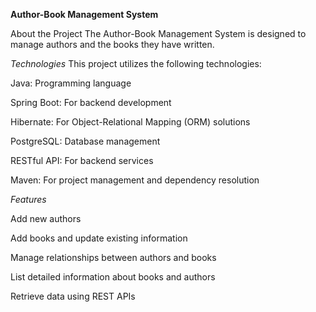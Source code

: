 ****Author-Book Management System****

About the Project
The Author-Book Management System is designed to manage authors and the books they have written. 

_Technologies_
This project utilizes the following technologies:

Java: Programming language

Spring Boot: For backend development

Hibernate: For Object-Relational Mapping (ORM) solutions

PostgreSQL: Database management

RESTful API: For backend services

Maven: For project management and dependency resolution



_Features_

Add new authors

Add books and update existing information

Manage relationships between authors and books

List detailed information about books and authors

Retrieve data using REST APIs
